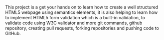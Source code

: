 This project is a get your hands on to learn how to create a well structured HTML5 webpage using semantics elements, it is also helping to learn how to implement HTML5 form validation which is a built-in validation, to validate code using W3C validator and more git commands, github repository, creating pull requests, forking repositories and pushing code to GitHub.